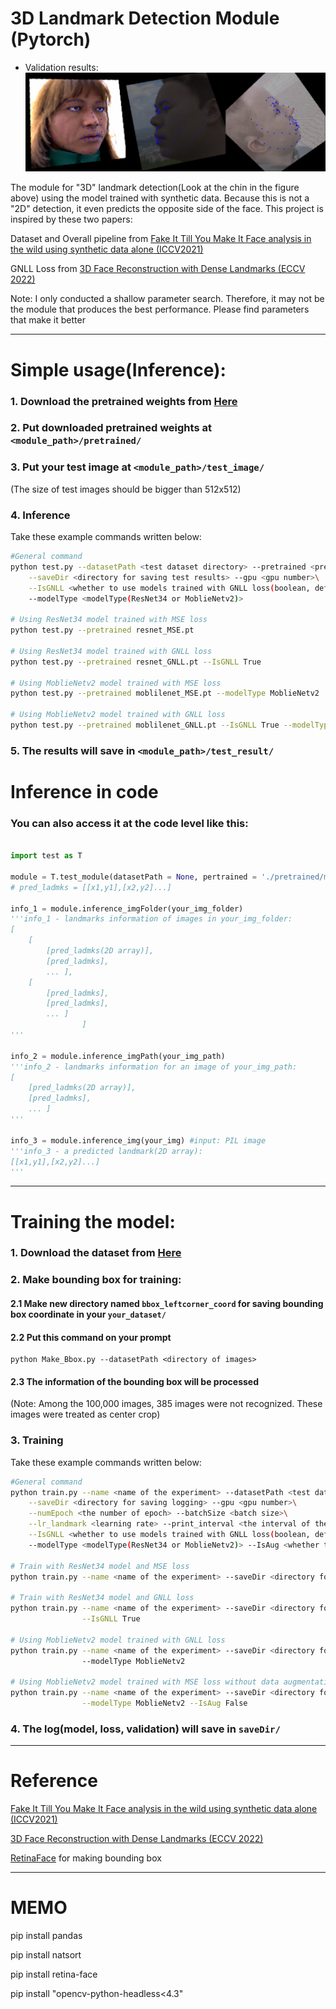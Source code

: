 # 3D Landmark Detection Module (Pytorch)

- Validation results:
![results](./figs/pred_results.png)

The module for "3D" landmark detection(Look at the chin in the figure above) using the model trained with synthetic data. Because this is not a "2D" detection, it even predicts the opposite side of the face. This project is inspired by these two papers:

Dataset and Overall pipeline from [Fake It Till You Make It Face analysis in the wild using synthetic data alone (ICCV2021)](https://microsoft.github.io/FaceSynthetics/) 

GNLL Loss from [3D Face Reconstruction with Dense Landmarks (ECCV 2022)](https://microsoft.github.io/DenseLandmarks/)

Note: I only conducted a shallow parameter search. Therefore, it may not be the module that produces the best performance. Please find parameters that make it better

-----------------

# Simple usage(Inference):

### 1. Download the pretrained weights from [Here]()

### 2. Put downloaded pretrained weights at ```<module_path>/pretrained/``` 

### 3. Put your test image at ```<module_path>/test_image/```

(The size of test images should be bigger than 512x512)

### 4. Inference

Take these example commands written below:

```.bash
#General command
python test.py --datasetPath <test dataset directory> --pretrained <pretrained weight paht>\
    --saveDir <directory for saving test results> --gpu <gpu number>\
    --IsGNLL <whether to use models trained with GNLL loss(boolean, default=False)>\
    --modelType <modelType(ResNet34 or MoblieNetv2)>

# Using ResNet34 model trained with MSE loss
python test.py --pretrained resnet_MSE.pt

# Using ResNet34 model trained with GNLL loss
python test.py --pretrained resnet_GNLL.pt --IsGNLL True

# Using MoblieNetv2 model trained with MSE loss
python test.py --pretrained moblilenet_MSE.pt --modelType MoblieNetv2

# Using MoblieNetv2 model trained with GNLL loss
python test.py --pretrained moblilenet_GNLL.pt --IsGNLL True --modelType MoblieNetv2
```

### 5. The results will save in ```<module_path>/test_result/```

# Inference in code

### You can also access it at the code level like this:

```python

import test as T

module = T.test_module(datasetPath = None, pertrained = './pretrained/model_26.pt', saveDir = './test_result', IsGNLL = False, modelType = 'ResNet34')
# pred_ladmks = [[x1,y1],[x2,y2]...]

info_1 = module.inference_imgFolder(your_img_folder)
'''info_1 - landmarks information of images in your_img_folder:
[
    [
        [pred_ladmks(2D array)], 
        [pred_ladmks],
        ... ],
    [
        [pred_ladmks], 
        [pred_ladmks],
        ... ]
                ]
'''

info_2 = module.inference_imgPath(your_img_path)
'''info_2 - landmarks information for an image of your_img_path:
[
    [pred_ladmks(2D array)], 
    [pred_ladmks],
    ... ] 
'''

info_3 = module.inference_img(your_img) #input: PIL image
'''info_3 - a predicted landmark(2D array): 
[[x1,y1],[x2,y2]...]
'''

```

-----------------

# Training the model:

### 1. Download the dataset from [Here](https://github.com/microsoft/FaceSynthetics)

### 2. Make bounding box for training:

#### 2.1 Make new directory named ```bbox_leftcorner_coord``` for saving bounding box coordinate in your ```your_dataset/```

#### 2.2 Put this command on your prompt 

```
python Make_Bbox.py --datasetPath <directory of images>
```
#### 2.3 The information of the bounding box will be processed 

(Note: Among the 100,000 images, 385 images were not recognized. These images were treated as center crop)

### 3. Training

Take these example commands written below:

```.bash
#General command
python train.py --name <name of the experiment> --datasetPath <test dataset directory>\
    --saveDir <directory for saving logging> --gpu <gpu number>\
    --numEpoch <the number of epoch> --batchSize <batch size>\
    --lr_landmark <learning rate> --print_interval <the interval of the printing log>\
    --IsGNLL <whether to use models trained with GNLL loss(boolean, default=False)>\
    --modelType <modelType(ResNet34 or MoblieNetv2)> --IsAug <whether to use augmentation(boolean, default=True)>

# Train with ResNet34 model and MSE loss
python train.py --name <name of the experiment> --saveDir <directory for saving test results>

# Train with ResNet34 model and GNLL loss
python train.py --name <name of the experiment> --saveDir <directory for saving test results>\
                --IsGNLL True

# Using MoblieNetv2 model trained with GNLL loss
python train.py --name <name of the experiment> --saveDir <directory for saving test results>\ 
                --modelType MoblieNetv2

# Using MoblieNetv2 model trained with MSE loss without data augmentation
python train.py --name <name of the experiment> --saveDir <directory for saving test results>\
                --modelType MoblieNetv2 --IsAug False
```

### 4. The log(model, loss, validation) will save in ```saveDir/```

-----------------

# Reference

[Fake It Till You Make It Face analysis in the wild using synthetic data alone (ICCV2021)](https://microsoft.github.io/FaceSynthetics/)

[3D Face Reconstruction with Dense Landmarks (ECCV 2022)](https://microsoft.github.io/DenseLandmarks/)

[RetinaFace](https://github.com/serengil/retinaface) for making bounding box

-----------------

# MEMO

pip install pandas

pip install natsort

pip install retina-face

pip install "opencv-python-headless<4.3"



